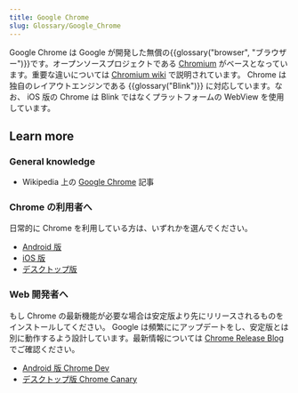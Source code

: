 ```yaml
---
title: Google Chrome
slug: Glossary/Google_Chrome
---
```


Google Chrome は Google が開発した無償の{{glossary("browser", "ブラウザー")}}です。オープンソースプロジェクトである [Chromium](http://www.chromium.org/) がベースとなっています。重要な違いについては [Chromium wiki](https://code.google.com/p/chromium/wiki/ChromiumBrowserVsGoogleChrome) で説明されています。 Chrome は独自のレイアウトエンジンである {{glossary("Blink")}} に対応しています。なお、 iOS 版の Chrome は Blink ではなくプラットフォームの WebView を使用しています。

## Learn more

### General knowledge

- Wikipedia 上の [Google Chrome](https://ja.wikipedia.org/wiki/Google_Chrome) 記事

### Chrome の利用者へ

日常的に Chrome を利用している方は、いずれかを選んでください。

- [Android 版](https://play.google.com/store/apps/details?id=com.android.chrome)
- [iOS 版](https://apps.apple.com/us/app/chrome-web-browser-by-google/id535886823)
- [デスクトップ版](https://www.google.com/chrome/)

### Web 開発者へ

もし Chrome の最新機能が必要な場合は安定版より先にリリースされるものをインストールしてください。 Google は頻繁ににアップデートをし、安定版とは別に動作するよう設計しています。最新情報については [Chrome Release Blog](http://goo.gl/CCPRW) でご確認ください。

- [Android 版 Chrome Dev](https://play.google.com/store/apps/details?id=com.chrome.dev)
- [デスクトップ版 Chrome Canary](https://www.google.com/chrome/browser/canary.html)
